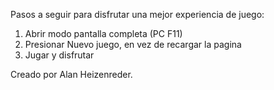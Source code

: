 Pasos a seguir para disfrutar una mejor experiencia de juego:

1. Abrir modo pantalla completa (PC F11)
2. Presionar Nuevo juego, en vez de recargar la pagina
3. Jugar y disfrutar

Creado por Alan Heizenreder.

